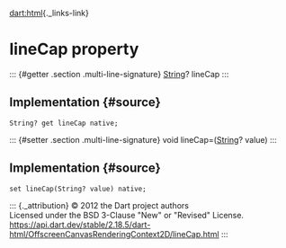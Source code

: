 [dart:html](../../dart-html/dart-html-library){._links-link}

lineCap property
================

::: {#getter .section .multi-line-signature}
[String](../../dart-core/string-class)? lineCap
:::

Implementation {#source}
--------------

``` {.language-dart data-language="dart"}
String? get lineCap native;
```

::: {#setter .section .multi-line-signature}
void lineCap=([String](../../dart-core/string-class)? value)
:::

Implementation {#source}
--------------

``` {.language-dart data-language="dart"}
set lineCap(String? value) native;
```

::: {._attribution}
© 2012 the Dart project authors\
Licensed under the BSD 3-Clause \"New\" or \"Revised\" License.\
<https://api.dart.dev/stable/2.18.5/dart-html/OffscreenCanvasRenderingContext2D/lineCap.html>
:::
